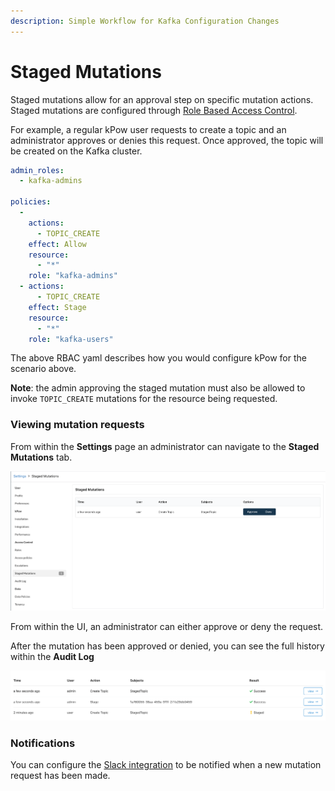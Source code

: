 ```yaml
---
description: Simple Workflow for Kafka Configuration Changes
---
```


# Staged Mutations

Staged mutations allow for an approval step on specific mutation actions. Staged mutations are configured through [Role Based Access Control](../role-based-access-control.md).

For example, a regular kPow user requests to create a topic and an administrator approves or denies this request. Once approved, the topic will be created on the Kafka cluster.

```yaml
admin_roles:
  - kafka-admins

policies:
  -
    actions:
      - TOPIC_CREATE
    effect: Allow
    resource:
      - "*"
    role: "kafka-admins"
  - actions:
      - TOPIC_CREATE
    effect: Stage
    resource:
      - "*"
    role: "kafka-users"
```

The above RBAC yaml describes how you would configure kPow for the scenario above. 

**Note**: the admin approving the staged mutation must also be allowed to invoke `TOPIC_CREATE` mutations for the resource being requested.

### Viewing mutation requests

From within the **Settings** page an administrator can navigate to the **Staged Mutations** tab.

![](../../.gitbook/assets/screen-shot-2021-06-11-at-10.42.57-am.png)

From within the UI, an administrator can either approve or deny the request. 

After the mutation has been approved or denied, you can see the full history within the **Audit Log**

![](../../.gitbook/assets/screen-shot-2021-06-11-at-10.44.30-am.png)

### Notifications

You can configure the [Slack integration](../../features/slack-integration.md) to be notified when a new mutation request has been made.

